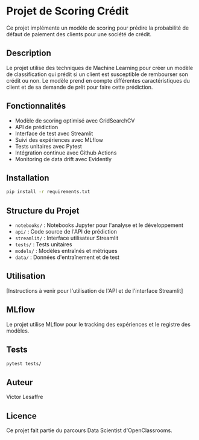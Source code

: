 # Projet de Scoring Crédit

Ce projet implémente un modèle de scoring pour prédire la probabilité de défaut de paiement des clients pour une société de crédit.

## Description

Le projet utilise des techniques de Machine Learning pour créer un modèle de classification qui prédit si un client est susceptible de rembourser son crédit ou non. Le modèle prend en compte différentes caractéristiques du client et de sa demande de prêt pour faire cette prédiction.

## Fonctionnalités

- Modèle de scoring optimisé avec GridSearchCV
- API de prédiction
- Interface de test avec Streamlit
- Suivi des expériences avec MLflow
- Tests unitaires avec Pytest
- Intégration continue avec Github Actions
- Monitoring de data drift avec Evidently

## Installation

```bash
pip install -r requirements.txt
```

## Structure du Projet

- `notebooks/` : Notebooks Jupyter pour l'analyse et le développement
- `api/` : Code source de l'API de prédiction
- `streamlit/` : Interface utilisateur Streamlit
- `tests/` : Tests unitaires
- `models/` : Modèles entraînés et métriques
- `data/` : Données d'entraînement et de test

## Utilisation

[Instructions à venir pour l'utilisation de l'API et de l'interface Streamlit]

## MLflow

Le projet utilise MLflow pour le tracking des expériences et le registre des modèles.

## Tests

```bash
pytest tests/
```

## Auteur

Victor Lesaffre

## Licence

Ce projet fait partie du parcours Data Scientist d'OpenClassrooms.
